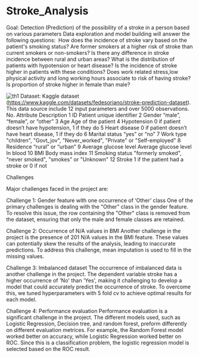 # Stroke_Analysis
Goal: Detection (Prediction) of the possibility of a stroke in a person based on various parameters
Data exploration and model building will answer the following questions: 
How does the incidence of stroke vary based on the patient's smoking status? Are former smokers at a higher risk of stroke than current smokers or non-smokers?
Is there any difference in stroke incidence between rural and urban areas?
What is the distribution of patients with hypotension or heart disease? Is the incidence of stroke higher in patients with these conditions?
Does work related stress,low physical activity and long working hours associate to risk of having stroke?
Is proportion of stroke higher in female than male?


![th1](https://images.ctfassets.net/yixw23k2v6vo/3WpTUk6z52hVzvtTsPaWT/ef7c4d18a15e79f3d3533355ae380411/iStock-1168179082.jpg)
Dataset:
Kaggle dataset (https://www.kaggle.com/datasets/fedesoriano/stroke-prediction-dataset). 
This data source include 12 input parameters and over 5000 observations. 
No.	Attribute	Description
1	ID	Patient unique identifier
2	Gender	“male”, “female”, or “other”
3	Age	Age of the patient
4	Hypotension	0 if patient doesn’t have hypotension, 1 if they do
5	Heart disease	0 if patient doesn’t have heart disease, 1 if they do
6	Marital status	“yes” or “no”
7	Work type	"children", "Govt_jov", "Never_worked", "Private" or "Self-employed"
8	Residence	“rural” or “urban”
9	Average glucose level	Average glucose level In blood
10	BMI	Body mass index
11	Smoking status	"formerly smoked", "never smoked", "smokes" or "Unknown"
12	Stroke	1 if the patient had a stroke or 0 if not

Challenges 

Major challenges faced in the project are: 

Challenge 1: Gender feature with one occurrence of ‘Other’ class
One of the primary challenges is dealing with the "Other" class in the gender feature. To resolve this issue, the row containing the "Other" class is removed from the dataset, ensuring that only the male and female classes are retained.

Challenge 2: Occurrence of N/A values in BMI
Another challenge in the project is the presence of 201 N/A values in the BMI feature. These values can potentially skew the results of the analysis, leading to inaccurate predictions. To address this challenge, mean imputation is used to fill in the missing values.

Challenge 3: Imbalanced dataset
The occurrence of imbalanced data is another challenge in the project. The dependent variable stroke has a higher occurrence of 'No' than 'Yes', making it challenging to develop a model that could accurately predict the occurrence of stroke. To overcome this, we tuned hyperparameters with 5 fold cv to achieve optimal results for each model.

Challenge 4: Performance evaluation
Performance evaluation is a significant challenge in the project. The different models used, such as Logistic Regression, Decision tree, and random forest, preform differently on different evaluation metrices. For example, the Random Forest model worked better on accuracy, while Logistic Regression worked better on ROC. Since this is a classification problem, the logistic regression model is selected based on the ROC result.
